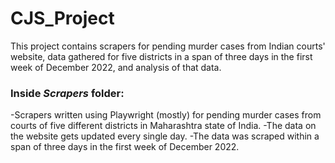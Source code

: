 # CJS_Project
This project contains scrapers for pending murder cases from Indian courts' website, data gathered for five districts in a span of three days in the first week of December 2022, and analysis of that data.

### Inside *Scrapers* folder:
-Scrapers written using Playwright (mostly) for pending murder cases from courts of five different districts in Maharashtra state of India. 
-The data on the website gets updated every single day.
-The data was scraped within a span of three days in the first week of December 2022.

